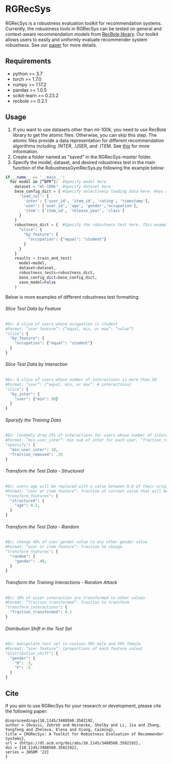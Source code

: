 # RGRecSys
RGRecSys is a robustness evaluation toolkit for recommendation systems. Currently, the robustness tools in RGRecSys can be tested on general and context-aware recommendation models from [RecBole library](https://dl.acm.org/doi/abs/10.1145/3459637.3482016). Our toolkit allows users to easily and uniformly evaluate recommender system robustness. See our [paper](https://dl.acm.org/doi/abs/10.1145/3488560.3502192) for more details. 
 
## Requirements

- python >= 3.7 
- torch >= 1.7.0
- numpy >= 1.17.2
- pandas >= 1.0.5
- scikit-learn >= 0.23.2
- recbole == 0.2.1

## Usage

1. If you want to use datasets other than *ml-100k*, you need to use RecBole library to get the atomic files. Otherwise, you can skip this step. The atomic files provide a data representation for different recommendation algorithms including .INTER, .USER, and .ITEM. See [this](https://dl.acm.org/doi/abs/10.1145/3459637.3482016) for more information.
2. Create a folder named as "saved" in the RGRecSys-master folder.
3. Specify the model, dataset, and desired robustness test in the main function of the RobustnessGymRecSys.py following  the example below:

```python
if __name__ == '__main__':
  for model in [“BPR”]:  #Specify model here
    dataset = "ml-100k"  #Specify dataset here
    base_config_dict = { #Specify selectively loading data here. Keys are the suffix of loaded atomic files, values are the field name list to be loaded
      'load_col': {
        'inter': ['user_id', 'item_id', 'rating', 'timestamp'], 
        'user': ['user_id', 'age', 'gender','occupation'],
        'item': ['item_id', 'release_year', 'class']
      }
    }
    robustness_dict = {  #Specify the robustness test here. This example shows slicing based on user feature
      "slice": {
        "by_feature": {
          "occupation": {"equal": "student"}
        }
      }
    }
    results = train_and_test(
      model=model, 
      dataset=dataset,
      robustness_tests=robustness_dict,
      base_config_dict=base_config_dict, 
      save_model=False
    )
```

Below is more examples of different robustness test formatting:

###### Slice Test Data by Feature

```python
#Ex: A slice of users whose occupation is student
#Format: ”user feature”: {“equal, min, or max”: “value”}
"slice": {
  "by_feature": {
    "occupation": {"equal": "student"}
  }
}
```
###### Slice Test Data by Interaction

```python
#Ex: A slice of users whose number of interactions is more than 50
#Format: ”user”: {“equal, min, or max”: # interactions}
"slice": {
  "by_inter": {
    "user": {"min": 50}
  }
}
```

###### Sparsify the Training Data

```python
#Ex: randomly drop 25% of interactions for users whose number of interactions is more than 10
#Format: ”min_user_inter”: min num of inter for each user, ”fraction_removed”: fraction of interaction to remove
"sparsify": {
  "min_user_inter": 10,
  "fraction_removed": .25
}
```

###### Transform the Test Data - Structured

```python
#Ex: users age will be replaced with a value between 0.8 of their original age to 1.2 of their original age (user with age 10 will have an age value randomly selected from 8-12)
#Format: ”user or item feature”: fraction of current value that will be added or subtracted from the original value
"transform_features": {
  "structured": {
    "age": 0.2,
  }
}
```


###### Transform the Test Data - Random

```python
#Ex: change 40% of user gender value to any other gender value
#Format: ”user or item feature”: fraction to change
"transform_features": {
  "random": {
    "gender": .40,
  }
}
```

###### Transform the Training Interactions - Random Attack

```python
#Ex: 10% of usser interaction are transformed to other values
#Format: ”fraction_transformed”: fraction to transform
"transform_interactions": {
  "fraction_transformed": 0.1
}
```

###### Distribution Shift in the Test Set

```python
#Ex: manipulate test set to contain 50% male and 50% female
#Format: ”user feature”: {proportions of each feature value}
"distribution_shift": {
  "gender": {
    "M": .5,
    "F": .5
  }
}
```



## Cite

If you aim to use RGRecSys for your research or development, please cite the following paper:
```
@inproceedings{10.1145/3488560.3502192,
author = {Ovaisi, Zohreh and Heinecke, Shelby and Li, Jia and Zhang, Yongfeng and Zheleva, Elena and Xiong, Caiming},
title = {RGRecSys: A Toolkit for Robustness Evaluation of Recommender Systems},
url = {https://dl.acm.org/doi/abs/10.1145/3488560.3502192},
doi = {10.1145/3488560.3502192},
series = {WSDM '22}
}
```
